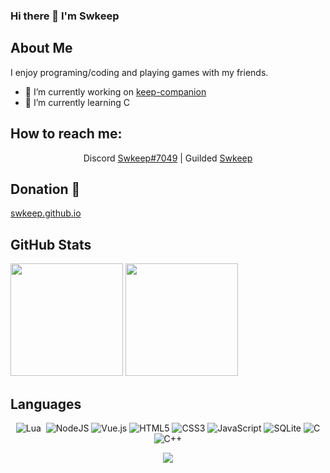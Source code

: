### Hi there 👋 I'm Swkeep

## About Me
I enjoy programing/coding and playing games with my friends.<br>

- 🔭 I’m currently working on [keep-companion](https://github.com/swkeep/keep-companion)
- 🌱 I’m currently learning C

##  How to reach me: 
<div align="center">

 Discord [Swkeep#7049](https://discord.com/users/414402575778185227) | Guilded [Swkeep](https://www.guilded.gg/u/swkeep)

</div>

## Donation 👋
<p align="center">

[swkeep.github.io](https://swkeep.github.io/)
  
</p>
  
## GitHub Stats
<p align="left">
  <img height="180rem" max-width="49%" src="https://github-readme-stats.vercel.app/api?username=swkeep&theme=radical&show_icons=true&hide_border=true"/>
  <img height="180rem" max-width="49%" src="https://github-readme-stats-eight-theta.vercel.app/api/top-langs/?username=swkeep&theme=radical&langs_count=10&hide_border=true"/>
</a>
</p>

## Languages


<div align="center">
  
![Lua](https://img.shields.io/badge/lua-%232C2D72.svg?style=for-the-badge&logo=lua&logoColor=white)&nbsp;
![NodeJS](https://img.shields.io/badge/node.js-6DA55F?style=for-the-badge&logo=node.js&logoColor=white)
![Vue.js](https://img.shields.io/badge/vuejs-%2335495e.svg?style=for-the-badge&logo=vuedotjs&logoColor=%234FC08D)
![HTML5](https://img.shields.io/badge/html5-%23E34F26.svg?style=for-the-badge&logo=html5&logoColor=white)
![CSS3](https://img.shields.io/badge/css3-%231572B6.svg?style=for-the-badge&logo=css3&logoColor=white)
![JavaScript](https://img.shields.io/badge/javascript-%23323330.svg?style=for-the-badge&logo=javascript&logoColor=%23F7DF1E)
![SQLite](https://img.shields.io/badge/sqlite-%2307405e.svg?style=for-the-badge&logo=sqlite&logoColor=white)
![C](https://img.shields.io/badge/c-%2300599C.svg?style=for-the-badge&logo=c&logoColor=white)
![C++](https://img.shields.io/badge/c++-%2300599C.svg?style=for-the-badge&logo=c%2B%2B&logoColor=white)

</div>

<div align="center">
 
![](https://komarev.com/ghpvc/?username=swkeep&label=PROFILE+VIEWS)
 
</div>

